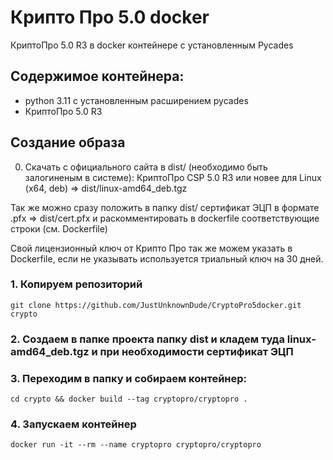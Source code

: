 # Крипто Про 5.0 docker
КриптоПро 5.0 R3 в docker контейнере с установленным Pycades

## Содержимое контейнера:

- python 3.11 с установленным расширением pycades
- КриптоПро 5.0 R3

## Создание образа

0. Скачать с официального сайта в dist/ (необходимо быть залогиненым в системе):
КриптоПро CSP 5.0 R3 или новее для Linux (x64, deb) => dist/linux-amd64_deb.tgz

Так же можно сразу положить в папку dist/ сертификат ЭЦП в формате .pfx => dist/cert.pfx
и раскомментировать в dockerfile соответствующие строки (см. Dockerfile)

Свой лицензионный ключ от Крипто Про так же можем указать в Dockerfile, если не указывать используется триальный ключ на 30 дней.

### 1. Копируем репозиторий
```
git clone https://github.com/JustUnknownDude/CryptoPro5docker.git crypto
```

### 2. Создаем в папке проекта папку dist и кладем туда linux-amd64_deb.tgz и при необходимости сертификат ЭЦП

### 3. Переходим в папку и собираем контейнер:
```
cd crypto && docker build --tag cryptopro/cryptopro .
```

### 4. Запускаем контейнер
```
docker run -it --rm --name cryptopro cryptopro/cryptopro
```
